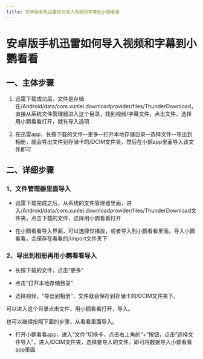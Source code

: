 ```yaml
---
title: 安卓版手机迅雷如何导入视频和字幕到小鹦看看
---
```


# 安卓版手机迅雷如何导入视频和字幕到小鹦看看

## 一、主体步骤



1. 迅雷下载成功后，文件是存储在/Android/data/com.xunlei.downloadprovider/files/ThunderDownload，直接从系统文件管理器进入这个目录，找到视频/字幕文件，点击文件，选择用小鹦看看打开，就有导入选项

2. 在迅雷app，长按下载的文件--更多--打开本地存储目录--选择文件--导出到相册，就会导出文件到存储卡的/DCIM文件夹，然后在小鹦app里面导入该文件即可


## 二、详细步骤

### 1、文件管理器里面导入

- 迅雷下载完成之后，从系统的文件管理器里面，进入/Android/data/com.xunlei.downloadprovider/files/ThunderDownload文件夹，点击下载的文件，选择用小鹦看看打开

<ImageCard imageSrc="https://pica.zhimg.com/v2-2cd01048924e4c77b43c5b4e8acb610a_1440w.jpg" description=""/> 

- 在小鹦看看导入界面，可以选择仅播放，或者导入到小鹦看看里面。导入小鹦看看，会保存在看看的/import文件夹下

<ImageCard imageSrc="https://pic3.zhimg.com/v2-eef9f2903dcd34c98a42f4b10b9d0646_1440w.jpg" description=""/> 


### 2、导出到相册再用小鹦看看导入

- 长按下载的文件，点击“更多”

<ImageCard imageSrc="https://picx.zhimg.com/v2-bbfcd94b03d4595d7b058b18d6d1bb09_1440w.jpg" description=""/> 



- 点击“打开本地存储目录”
<ImageCard imageSrc="https://pic2.zhimg.com/v2-443183e56b4f7ab877e17884e94bd2ad_1440w.jpg" description=""/> 


- 选择视频，“导出到相册”，文件就会保存到存储卡的/DCIM文件夹下。


<ImageCard imageSrc="https://pic2.zhimg.com/v2-443183e56b4f7ab877e17884e94bd2ad_1440w.jpg" description=""/> 

可以进入这个目录点击文件，用小鹦看看打开，导入。

也可以继续按照下面的步骤，从看看里面导入。

<ImageCard imageSrc="https://pic2.zhimg.com/v2-b1b23202833737cdbc00cbc07a30e659_1440w.jpg" description=""/> 

- 打开小鹦看看app，进入“文件”切换卡，点击右上角的“+”按钮，点击“选择文件导入”，进入/DCIM文件夹，选择要导入的文件，即可将数据导入小鹦看看app里面

<ImageCard imageSrc="https://pic1.zhimg.com/v2-38db64bc5a79c44e023bc23ab1b04da0_1440w.jpg" description=""/> 

<ImageCard imageSrc="https://pica.zhimg.com/v2-6a7ca7996237157132088950ea626a76_1440w.jpg" description=""/> 







